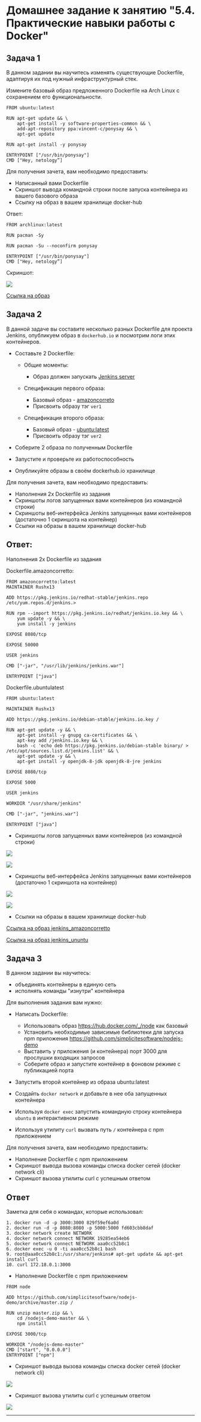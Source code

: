 # Домашнее задание к занятию "5.4. Практические навыки работы с Docker"

## Задача 1 

В данном задании вы научитесь изменять существующие Dockerfile, адаптируя их под нужный инфраструктурный стек.

Измените базовый образ предложенного Dockerfile на Arch Linux c сохранением его функциональности.

```text
FROM ubuntu:latest

RUN apt-get update && \
    apt-get install -y software-properties-common && \
    add-apt-repository ppa:vincent-c/ponysay && \
    apt-get update
 
RUN apt-get install -y ponysay

ENTRYPOINT ["/usr/bin/ponysay"]
CMD ["Hey, netology”]
```
Для получения зачета, вам необходимо предоставить:
- Написанный вами Dockerfile
- Скриншот вывода командной строки после запуска контейнера из вашего базового образа
- Ссылку на образ в вашем хранилище docker-hub

Ответ:

```
FROM archlinux:latest

RUN pacman -Sy

RUN pacman -Su --noconfirm ponysay

ENTRYPOINT ["/usr/bin/ponysay"]
CMD ["Hey, netology”]

```
Скриншот:

![](https://github.com/rushx13/devops-netology/blob/main/Homework/05-virt-04-docker-practical-skills/Task1/ponysay_screenshot.png)

[Ссылка на образ](https://hub.docker.com/layers/rushx13/ponysay/latest/images/sha256-6069fac73a42d7da66bc6c4511cdb30b7f5cb0d7da7d9c277f50d232b50dad97?context=repo "Мой образ ponysay")

## Задача 2 

В данной задаче вы составите несколько разных Dockerfile для проекта Jenkins, опубликуем образ в `dockerhub.io` и посмотрим логи этих контейнеров.

- Составьте 2 Dockerfile:

    - Общие моменты:
        - Образ должен запускать [Jenkins server](https://www.jenkins.io/download/)
        
    - Спецификация первого образа:
        - Базовый образ - [amazoncorreto](https://hub.docker.com/_/amazoncorretto)
        - Присвоить образу тэг `ver1` 
    
    - Спецификация второго образа:
        - Базовый образ - [ubuntu:latest](https://hub.docker.com/_/ubuntu)
        - Присвоить образу тэг `ver2` 

- Соберите 2 образа по полученным Dockerfile
- Запустите и проверьте их работоспособность
- Опубликуйте образы в своём dockerhub.io хранилище

Для получения зачета, вам необходимо предоставить:
- Наполнения 2х Dockerfile из задания
- Скриншоты логов запущенных вами контейнеров (из командной строки)
- Скриншоты веб-интерфейса Jenkins запущенных вами контейнеров (достаточно 1 скриншота на контейнер)
- Ссылки на образы в вашем хранилище docker-hub


## Ответ:

Наполнения 2х Dockerfile из задания

Dockerfile.amazoncorretto:

```
FROM amazoncorretto:latest
MAINTAINER Rushx13

ADD https://pkg.jenkins.io/redhat-stable/jenkins.repo /etc/yum.repos.d/jenkins.>

RUN rpm --import https://pkg.jenkins.io/redhat/jenkins.io.key && \
    yum update -y && \
    yum install -y jenkins

EXPOSE 8080/tcp

EXPOSE 50000

USER jenkins

CMD ["-jar", "/usr/lib/jenkins/jenkins.war"]

ENTRYPOINT ["java"]

```


Dockerfile.ubuntulatest


```
FROM ubuntu:latest

MAINTAINER Rushx13

ADD https://pkg.jenkins.io/debian-stable/jenkins.io.key /

RUN apt-get update -y && \
    apt-get install -y gnupg ca-certificates && \
    apt-key add /jenkins.io.key && \
    bash -c 'echo deb https://pkg.jenkins.io/debian-stable binary/ > /etc/apt/sources.list.d/jenkins.list' && \
    apt-get update -y && \
    apt-get install -y openjdk-8-jdk openjdk-8-jre jenkins

EXPOSE 8080/tcp

EXPOSE 5000

USER jenkins

WORKDIR "/usr/share/jenkins"

CMD ["-jar", "jenkins.war"]

ENTRYPOINT ["java"]

```

- Скриншоты логов запущенных вами контейнеров (из командной строки)

![](https://github.com/rushx13/devops-netology/blob/main/Homework/05-virt-04-docker-practical-skills/Task2/log1_amazon.png)

![](https://github.com/rushx13/devops-netology/blob/main/Homework/05-virt-04-docker-practical-skills/Task2/log2_ubuntu.png)


- Скриншоты веб-интерфейса Jenkins запущенных вами контейнеров (достаточно 1 скриншота на контейнер)

![](https://github.com/rushx13/devops-netology/blob/main/Homework/05-virt-04-docker-practical-skills/Task2/screenshot_amazoncorretto.png)

![](https://github.com/rushx13/devops-netology/blob/main/Homework/05-virt-04-docker-practical-skills/Task2/screenshot_ubuntu.png)


- Ссылки на образы в вашем хранилище docker-hub


[Ссылка на образ jenkins_amazoncorretto](https://hub.docker.com/layers/rushx13/jenkins_amazoncorretto/latest/images/sha256-c291073404678f21d8f96884e5a55d05be77c4e7eb57a839270ec899c5580b38?context=repo)

[Ссылка на образ jenkins_ununtu](https://hub.docker.com/layers/rushx13/jenkins_ubuntu/latest/images/sha256-7f4168d0d0f1a2af639bf22d105fa0946be02a629177dc997ccc2456faeb9ae2?context=repo)




## Задача 3 

В данном задании вы научитесь:
- объединять контейнеры в единую сеть
- исполнять команды "изнутри" контейнера

Для выполнения задания вам нужно:
- Написать Dockerfile: 
    - Использовать образ https://hub.docker.com/_/node как базовый
    - Установить необходимые зависимые библиотеки для запуска npm приложения https://github.com/simplicitesoftware/nodejs-demo
    - Выставить у приложения (и контейнера) порт 3000 для прослушки входящих запросов  
    - Соберите образ и запустите контейнер в фоновом режиме с публикацией порта

- Запустить второй контейнер из образа ubuntu:latest 
- Создайть `docker network` и добавьте в нее оба запущенных контейнера
- Используя `docker exec` запустить командную строку контейнера `ubuntu` в интерактивном режиме
- Используя утилиту `curl` вызвать путь `/` контейнера с npm приложением  

Для получения зачета, вам необходимо предоставить:
- Наполнение Dockerfile с npm приложением
- Скриншот вывода вызова команды списка docker сетей (docker network cli)
- Скриншот вызова утилиты curl с успешным ответом

## Ответ

Заметка для себя о командах, которые использовал:

```
1. docker run -d -p 3000:3000 829f59ef6a0d
2. docker run -d -p 8080:8080 -p 5000:5000 fd603cbb8daf
3. docker network create NETWORK
4. docker network connect NETWORK 19285ea54eb6
5. docker network connect NETWORK aaa0cc52b8c1
6. docker exec -u 0 -ti aaa0cc52b8c1 bash
9. root@aaa0cc52b8c1:/usr/share/jenkins# apt-get update && apt-get install curl
10. curl 172.18.0.1:3000
```

- Наполнение Dockerfile с npm приложением

```
FROM node

ADD https://github.com/simplicitesoftware/nodejs-demo/archive/master.zip /

RUN unzip master.zip && \
    cd /nodejs-demo-master && \
    npm install

EXPOSE 3000/tcp

WORKDIR "/nodejs-demo-master"
CMD ["start", "0.0.0.0"]
ENTRYPOINT ["npm"]

```

- Скриншот вывода вызова команды списка docker сетей (docker network cli)


![](https://github.com/rushx13/devops-netology/blob/main/Homework/05-virt-04-docker-practical-skills/Task3/docker_network.png)


- Скриншот вызова утилиты curl с успешным ответом


![](https://github.com/rushx13/devops-netology/blob/main/Homework/05-virt-04-docker-practical-skills/Task3/curl.png)

---

